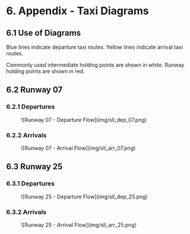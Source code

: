# 6. Appendix - Taxi Diagrams
## 6.1 Use of Diagrams
Blue lines indicate departure taxi routes. Yellow lines indicate arrival taxi routes.

Commonly used intermediate holding points are shown in white. Runway holding points are shown in red.

## 6.2 Runway 07
### 6.2.1 Departures
<figure markdown>
![Runway 07 - Departure Flow](img/sll_dep_07.png)
</figure>

### 6.2.2 Arrivals
<figure markdown>
![Runway 07 - Arrival Flow](img/sll_arr_07.png)
</figure>

## 6.3 Runway 25
### 6.3.1 Departures
<figure markdown>
![Runway 25 - Departure Flow](img/sll_dep_25.png)
</figure>

### 6.3.2 Arrivals
<figure markdown>
![Runway 25 - Arrival Flow](img/sll_arr_25.png)
</figure>